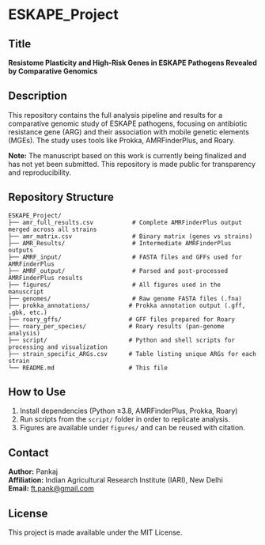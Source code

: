 # ESKAPE_Project

## Title
**Resistome Plasticity and High-Risk Genes in ESKAPE Pathogens Revealed by Comparative Genomics**

## Description
This repository contains the full analysis pipeline and results for a comparative genomic study of ESKAPE pathogens, focusing on antibiotic resistance gene (ARG) and their association with mobile genetic elements (MGEs). The study uses tools like Prokka, AMRFinderPlus, and Roary.

**Note:** The manuscript based on this work is currently being finalized and has not yet been submitted. This repository is made public for transparency and reproducibility.

## Repository Structure
```
ESKAPE_Project/
├── amr_full_results.csv           # Complete AMRFinderPlus output merged across all strains
├── amr_matrix.csv                 # Binary matrix (genes vs strains)
├── AMR_Results/                   # Intermediate AMRFinderPlus outputs
├── AMRF_input/                    # FASTA files and GFFs used for AMRFinderPlus
├── AMRF_output/                   # Parsed and post-processed AMRFinderPlus results
├── figures/                       # All figures used in the manuscript
├── genomes/                       # Raw genome FASTA files (.fna)
├── prokka_annotations/           # Prokka annotation output (.gff, .gbk, etc.)
├── roary_gffs/                   # GFF files prepared for Roary
├── roary_per_species/            # Roary results (pan-genome analysis)
├── script/                       # Python and shell scripts for processing and visualization
├── strain_specific_ARGs.csv      # Table listing unique ARGs for each strain
└── README.md                     # This file
```

## How to Use
1. Install dependencies (Python ≥3.8, AMRFinderPlus, Prokka, Roary)
2. Run scripts from the `script/` folder in order to replicate analysis.
3. Figures are available under `figures/` and can be reused with citation.

## Contact
**Author:** Pankaj  
**Affiliation:** Indian Agricultural Research Institute (IARI), New Delhi  
**Email:** ft.pank@gmail.com

## License
This project is made available under the MIT License.
